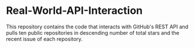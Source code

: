 # Real-World-API-Interaction
This repository contains the code that interacts with GitHub's REST API and pulls ten public repositories in descending number of total stars and the recent issue of each repository.
